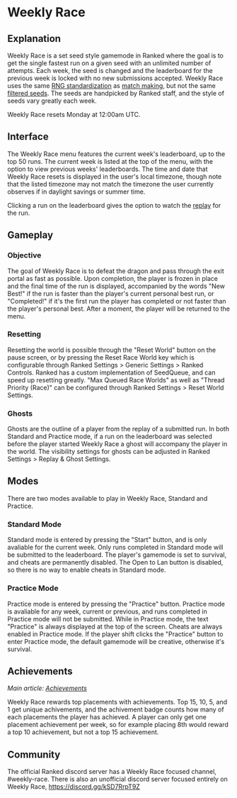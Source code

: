 # Weekly Race

## Explanation

Weekly Race is a set seed style gamemode in Ranked where the goal is to get the single fastest run on a given seed with an unlimited number of attempts. Each week, the seed is changed and the leaderboard for the previous week is locked with no new submissions accepted. Weekly Race uses the same [RNG standardization](./rng) as [match making](./matchmaking), but not the same [filtered seeds](./seed). The seeds are handpicked by Ranked staff, and the style of seeds vary greatly each week.

Weekly Race resets Monday at 12:00am UTC.

## Interface

The Weekly Race menu features the current week's leaderboard, up to the top 50 runs. The current week is listed at the top of the menu, with the option to view previous weeks' leaderboards. The time and date that Weekly Race resets is displayed in the user's local timezone, though note that the listed timezone may not match the timezone the user currently observes if in daylight savings or summer time.

Clicking a run on the leaderboard gives the option to watch the [replay](./replay_system) for the run.

## Gameplay

### Objective

The goal of Weekly Race is to defeat the dragon and pass through the exit portal as fast as possible. Upon completion, the player is frozen in place and the final time of the run is displayed, accompanied by the words "New Best!" if the run is faster than the player's current personal best run, or "Completed!" if it's the first run the player has completed or not faster than the player's personal best. After a moment, the player will be returned to the menu.

### Resetting

Resetting the world is possible through the "Reset World" button on the pause screen, or by pressing the Reset Race World key which is configurable through Ranked Settings > Generic Settings > Ranked Controls. Ranked has a custom implementation of SeedQueue, and can speed up resetting greatly. "Max Queued Race Worlds" as well as "Thread Priority (Race)" can be configured through Ranked Settings > Reset World Settings.

### Ghosts

Ghosts are the outline of a player from the replay of a submitted run. In both Standard and Practice mode, if a run on the leaderboard was selected before the player started Weekly Race a ghost will accompany the player in the world. The visibility settings for ghosts can be adjusted in Ranked Settings > Replay & Ghost Settings. 

## Modes

There are two modes available to play in Weekly Race, Standard and Practice.

### Standard Mode

Standard mode is entered by pressing the "Start" button, and is only avaliable for the current week. Only runs completed in Standard mode will be submitted to the leaderboard. The player's gamemode is set to survival, and cheats are permanently disabled. The Open to Lan button is disabled, so there is no way to enable cheats in Standard mode.

### Practice Mode

Practice mode is entered by pressing the "Practice" button. Practice mode is avaliable for any week, current or previous, and runs completed in Practice mode will not be submitted. While in Practice mode, the text "Practice" is always displayed at the top of the screen. Cheats are always enabled in Practice mode. If the player shift clicks the "Practice" button to enter Practice mode, the default gamemode will be creative, otherwise it's survival.

## Achievements

*Main article: [Achievements](./achievements)*

Weekly Race rewards top placements with achievements. Top 15, 10, 5, and 1 get unique achivements, and the achivement badge counts how many of each placements the player has achieved. A player can only get one placement achievement per week, so for example placing 8th would reward a top 10 achievement, but not a top 15 achievement.

## Community

The official Ranked discord server has a Weekly Race focused channel, \#weekly-race. There is also an unofficial discord server focused entirely on Weekly Race, https://discord.gg/kSD7RrpT9Z
